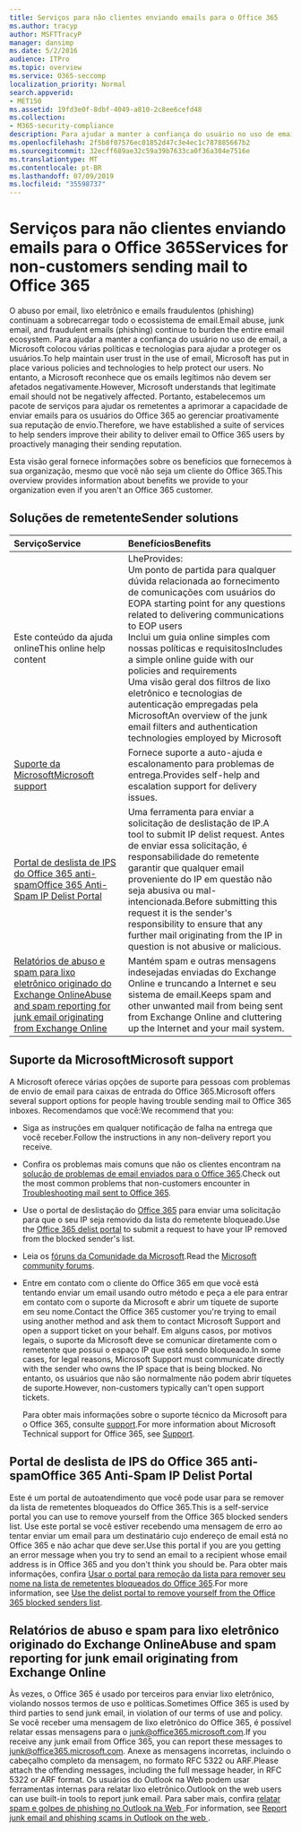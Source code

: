 ```yaml
---
title: Serviços para não clientes enviando emails para o Office 365
ms.author: tracyp
author: MSFTTracyP
manager: dansimp
ms.date: 5/2/2016
audience: ITPro
ms.topic: overview
ms.service: O365-seccomp
localization_priority: Normal
search.appverid:
- MET150
ms.assetid: 19fd3e0f-8dbf-4049-a810-2c8ee6cefd48
ms.collection:
- M365-security-compliance
description: Para ajudar a manter a confiança do usuário no uso de email, a Microsoft colocou várias políticas e tecnologias para ajudar a proteger os usuários.
ms.openlocfilehash: 2f5b8f07576ec01852d47c3e4ec1c787885667b2
ms.sourcegitcommit: 32ecff689ae32c59a39b7633ca0f36a304e7516e
ms.translationtype: MT
ms.contentlocale: pt-BR
ms.lasthandoff: 07/09/2019
ms.locfileid: "35598737"
---
```

# <a name="services-for-non-customers-sending-mail-to-office-365"></a><span data-ttu-id="faaca-103">Serviços para não clientes enviando emails para o Office 365</span><span class="sxs-lookup"><span data-stu-id="faaca-103">Services for non-customers sending mail to Office 365</span></span>
  
<span data-ttu-id="faaca-104">O abuso por email, lixo eletrônico e emails fraudulentos (phishing) continuam a sobrecarregar todo o ecossistema de email.</span><span class="sxs-lookup"><span data-stu-id="faaca-104">Email abuse, junk email, and fraudulent emails (phishing) continue to burden the entire email ecosystem.</span></span> <span data-ttu-id="faaca-105">Para ajudar a manter a confiança do usuário no uso de email, a Microsoft colocou várias políticas e tecnologias para ajudar a proteger os usuários.</span><span class="sxs-lookup"><span data-stu-id="faaca-105">To help maintain user trust in the use of email, Microsoft has put in place various policies and technologies to help protect our users.</span></span> <span data-ttu-id="faaca-106">No entanto, a Microsoft reconhece que os emails legítimos não devem ser afetados negativamente.</span><span class="sxs-lookup"><span data-stu-id="faaca-106">However, Microsoft understands that legitimate email should not be negatively affected.</span></span> <span data-ttu-id="faaca-107">Portanto, estabelecemos um pacote de serviços para ajudar os remetentes a aprimorar a capacidade de enviar emails para os usuários do Office 365 ao gerenciar proativamente sua reputação de envio.</span><span class="sxs-lookup"><span data-stu-id="faaca-107">Therefore, we have established a suite of services to help senders improve their ability to deliver email to Office 365 users by proactively managing their sending reputation.</span></span>
  
<span data-ttu-id="faaca-108">Esta visão geral fornece informações sobre os benefícios que fornecemos à sua organização, mesmo que você não seja um cliente do Office 365.</span><span class="sxs-lookup"><span data-stu-id="faaca-108">This overview provides information about benefits we provide to your organization even if you aren't an Office 365 customer.</span></span>
  
## <a name="sender-solutions"></a><span data-ttu-id="faaca-109">Soluções de remetente</span><span class="sxs-lookup"><span data-stu-id="faaca-109">Sender solutions</span></span>
<span data-ttu-id="faaca-110"><a name="sectionSection0"> </a></span><span class="sxs-lookup"><span data-stu-id="faaca-110"></span></span>

|<span data-ttu-id="faaca-111">**Serviço**</span><span class="sxs-lookup"><span data-stu-id="faaca-111">**Service**</span></span>|<span data-ttu-id="faaca-112">**Benefícios**</span><span class="sxs-lookup"><span data-stu-id="faaca-112">**Benefits**</span></span>|
|:-----|:-----|
|<span data-ttu-id="faaca-113">Este conteúdo da ajuda online</span><span class="sxs-lookup"><span data-stu-id="faaca-113">This online help content</span></span>  <br/> | <span data-ttu-id="faaca-114">Lhe</span><span class="sxs-lookup"><span data-stu-id="faaca-114">Provides:</span></span>  <br/>  <span data-ttu-id="faaca-115">Um ponto de partida para qualquer dúvida relacionada ao fornecimento de comunicações com usuários do EOP</span><span class="sxs-lookup"><span data-stu-id="faaca-115">A starting point for any questions related to delivering communications to EOP users</span></span>  <br/>  <span data-ttu-id="faaca-116">Inclui um guia online simples com nossas políticas e requisitos</span><span class="sxs-lookup"><span data-stu-id="faaca-116">Includes a simple online guide with our policies and requirements</span></span>  <br/>  <span data-ttu-id="faaca-117">Uma visão geral dos filtros de lixo eletrônico e tecnologias de autenticação empregadas pela Microsoft</span><span class="sxs-lookup"><span data-stu-id="faaca-117">An overview of the junk email filters and authentication technologies employed by Microsoft</span></span>  <br/> |
|[<span data-ttu-id="faaca-118">Suporte da Microsoft</span><span class="sxs-lookup"><span data-stu-id="faaca-118">Microsoft support</span></span>](services-for-non-customers.md#AboutSupport) <br/> |<span data-ttu-id="faaca-119">Fornece suporte a auto-ajuda e escalonamento para problemas de entrega.</span><span class="sxs-lookup"><span data-stu-id="faaca-119">Provides self-help and escalation support for delivery issues.</span></span>  <br/> |
|[<span data-ttu-id="faaca-120">Portal de deslista de IPS do Office 365 anti-spam</span><span class="sxs-lookup"><span data-stu-id="faaca-120">Office 365 Anti-Spam IP Delist Portal</span></span>](services-for-non-customers.md#DelistPortal) <br/> |<span data-ttu-id="faaca-121">Uma ferramenta para enviar a solicitação de deslistação de IP.</span><span class="sxs-lookup"><span data-stu-id="faaca-121">A tool to submit IP delist request.</span></span> <span data-ttu-id="faaca-122">Antes de enviar essa solicitação, é responsabilidade do remetente garantir que qualquer email proveniente do IP em questão não seja abusiva ou mal-intencionada.</span><span class="sxs-lookup"><span data-stu-id="faaca-122">Before submitting this request it is the sender's responsibility to ensure that any further mail originating from the IP in question is not abusive or malicious.</span></span>  <br/> |
|[<span data-ttu-id="faaca-123">Relatórios de abuso e spam para lixo eletrônico originado do Exchange Online</span><span class="sxs-lookup"><span data-stu-id="faaca-123">Abuse and spam reporting for junk email originating from Exchange Online</span></span>](services-for-non-customers.md#ReportOurJunk) <br/> |<span data-ttu-id="faaca-124">Mantém spam e outras mensagens indesejadas enviadas do Exchange Online e truncando a Internet e seu sistema de email.</span><span class="sxs-lookup"><span data-stu-id="faaca-124">Keeps spam and other unwanted mail from being sent from Exchange Online and cluttering up the Internet and your mail system.</span></span>  <br/> |
   
## <a name="microsoft-support"></a><span data-ttu-id="faaca-125">Suporte da Microsoft</span><span class="sxs-lookup"><span data-stu-id="faaca-125">Microsoft support</span></span>
<span data-ttu-id="faaca-126"><a name="AboutSupport"> </a></span><span class="sxs-lookup"><span data-stu-id="faaca-126"></span></span>

<span data-ttu-id="faaca-127">A Microsoft oferece várias opções de suporte para pessoas com problemas de envio de email para caixas de entrada do Office 365.</span><span class="sxs-lookup"><span data-stu-id="faaca-127">Microsoft offers several support options for people having trouble sending mail to Office 365 inboxes.</span></span> <span data-ttu-id="faaca-128">Recomendamos que você:</span><span class="sxs-lookup"><span data-stu-id="faaca-128">We recommend that you:</span></span>
  
- <span data-ttu-id="faaca-129">Siga as instruções em qualquer notificação de falha na entrega que você receber.</span><span class="sxs-lookup"><span data-stu-id="faaca-129">Follow the instructions in any non-delivery report you receive.</span></span>
    
- <span data-ttu-id="faaca-130">Confira os problemas mais comuns que não os clientes encontram na [solução de problemas de email enviados para o Office 365](troubleshooting-mail-sent-to-office-365.md).</span><span class="sxs-lookup"><span data-stu-id="faaca-130">Check out the most common problems that non-customers encounter in [Troubleshooting mail sent to Office 365](troubleshooting-mail-sent-to-office-365.md).</span></span>
    
- <span data-ttu-id="faaca-131">Use o portal de deslistação do [Office 365](https://sender.office.com) para enviar uma solicitação para que o seu IP seja removido da lista do remetente bloqueado.</span><span class="sxs-lookup"><span data-stu-id="faaca-131">Use the [Office 365 delist portal](https://sender.office.com) to submit a request to have your IP removed from the blocked sender's list.</span></span> 
    
- <span data-ttu-id="faaca-132">Leia os [fóruns da Comunidade da Microsoft](https://community.office365.com/en-us/f/).</span><span class="sxs-lookup"><span data-stu-id="faaca-132">Read the [Microsoft community forums](https://community.office365.com/en-us/f/).</span></span>
    
- <span data-ttu-id="faaca-133">Entre em contato com o cliente do Office 365 em que você está tentando enviar um email usando outro método e peça a ele para entrar em contato com o suporte da Microsoft e abrir um tíquete de suporte em seu nome.</span><span class="sxs-lookup"><span data-stu-id="faaca-133">Contact the Office 365 customer you're trying to email using another method and ask them to contact Microsoft Support and open a support ticket on your behalf.</span></span> <span data-ttu-id="faaca-134">Em alguns casos, por motivos legais, o suporte da Microsoft deve se comunicar diretamente com o remetente que possui o espaço IP que está sendo bloqueado.</span><span class="sxs-lookup"><span data-stu-id="faaca-134">In some cases, for legal reasons, Microsoft Support must communicate directly with the sender who owns the IP space that is being blocked.</span></span> <span data-ttu-id="faaca-135">No entanto, os usuários que não são normalmente não podem abrir tíquetes de suporte.</span><span class="sxs-lookup"><span data-stu-id="faaca-135">However, non-customers typically can't open support tickets.</span></span>
    
     <span data-ttu-id="faaca-136">Para obter mais informações sobre o suporte técnico da Microsoft para o Office 365, consulte [support](https://technet.microsoft.com/library/office-365-support.aspx).</span><span class="sxs-lookup"><span data-stu-id="faaca-136">For more information about Microsoft Technical support for Office 365, see [Support](https://technet.microsoft.com/library/office-365-support.aspx).</span></span>
    
## <a name="office-365-anti-spam-ip-delist-portal"></a><span data-ttu-id="faaca-137">Portal de deslista de IPS do Office 365 anti-spam</span><span class="sxs-lookup"><span data-stu-id="faaca-137">Office 365 Anti-Spam IP Delist Portal</span></span>
<span data-ttu-id="faaca-138"><a name="DelistPortal"> </a></span><span class="sxs-lookup"><span data-stu-id="faaca-138"></span></span>

<span data-ttu-id="faaca-139">Este é um portal de autoatendimento que você pode usar para se remover da lista de remetentes bloqueados do Office 365.</span><span class="sxs-lookup"><span data-stu-id="faaca-139">This is a self-service portal you can use to remove yourself from the Office 365 blocked senders list.</span></span> <span data-ttu-id="faaca-140">Use este portal se você estiver recebendo uma mensagem de erro ao tentar enviar um email para um destinatário cujo endereço de email está no Office 365 e não achar que deve ser.</span><span class="sxs-lookup"><span data-stu-id="faaca-140">Use this portal if you are you getting an error message when you try to send an email to a recipient whose email address is in Office 365 and you don't think you should be.</span></span> <span data-ttu-id="faaca-141">Para obter mais informações, confira [Usar o portal para remoção da lista para remover seu nome na lista de remetentes bloqueados do Office 365](use-the-delist-portal-to-remove-yourself-from-the-office-365-blocked-senders-lis.md).</span><span class="sxs-lookup"><span data-stu-id="faaca-141">For more information, see [Use the delist portal to remove yourself from the Office 365 blocked senders list](use-the-delist-portal-to-remove-yourself-from-the-office-365-blocked-senders-lis.md).</span></span>
  
## <a name="abuse-and-spam-reporting-for-junk-email-originating-from-exchange-online"></a><span data-ttu-id="faaca-142">Relatórios de abuso e spam para lixo eletrônico originado do Exchange Online</span><span class="sxs-lookup"><span data-stu-id="faaca-142">Abuse and spam reporting for junk email originating from Exchange Online</span></span>
<span data-ttu-id="faaca-143"><a name="ReportOurJunk"> </a></span><span class="sxs-lookup"><span data-stu-id="faaca-143"></span></span>

<span data-ttu-id="faaca-144">Às vezes, o Office 365 é usado por terceiros para enviar lixo eletrônico, violando nossos termos de uso e políticas.</span><span class="sxs-lookup"><span data-stu-id="faaca-144">Sometimes Office 365 is used by third parties to send junk email, in violation of our terms of use and policy.</span></span> <span data-ttu-id="faaca-145">Se você receber uma mensagem de lixo eletrônico do Office 365, é possível relatar essas mensagens para o [junk@office365.microsoft.com](mailto:junk@office365.microsoft.com).</span><span class="sxs-lookup"><span data-stu-id="faaca-145">If you receive any junk email from Office 365, you can report these messages to [junk@office365.microsoft.com](mailto:junk@office365.microsoft.com).</span></span> <span data-ttu-id="faaca-146">Anexe as mensagens incorretas, incluindo o cabeçalho completo da mensagem, no formato RFC 5322 ou ARF.</span><span class="sxs-lookup"><span data-stu-id="faaca-146">Please attach the offending messages, including the full message header, in RFC 5322 or ARF format.</span></span> <span data-ttu-id="faaca-147">Os usuários do Outlook na Web podem usar ferramentas internas para relatar lixo eletrônico.</span><span class="sxs-lookup"><span data-stu-id="faaca-147">Outlook on the web users can use built-in tools to report junk email.</span></span> <span data-ttu-id="faaca-148">Para saber mais, confira [relatar spam e golpes de phishing no Outlook na Web ](report-junk-email-and-phishing-scams-in-outlook-on-the-web-eop.md).</span><span class="sxs-lookup"><span data-stu-id="faaca-148">For information, see [Report junk email and phishing scams in Outlook on the web ](report-junk-email-and-phishing-scams-in-outlook-on-the-web-eop.md).</span></span>
  

